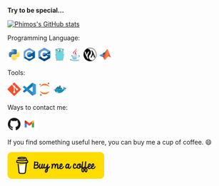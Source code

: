 **Try to be special...**

[![Phimos's GitHub stats](https://github-readme-stats.vercel.app/api?username=Phimos&show_icons=true&theme=dark)](https://github.com/phimos/github-readme-stats)


Programming Language:

<img src="imgs/python-original.svg" style="height: 30px !important;width:30px !important;" /> <img src="imgs/c-original.svg" style="height: 30px !important;width:30px !important;" /> <img src="imgs/c-cpp.svg" style="height: 30px !important;width:30px !important;" /> <img src="imgs/go-original.svg" style="height: 30px !important;width:30px !important;" /> <img src="imgs/java-original.svg" style="height: 30px !important;width:30px !important;" /> <img src="imgs/Common-Lisp.svg" style="height: 30px !important;width:30px !important;" /> <img src="imgs/matlab-original.svg" style="height: 30px !important;width:30px !important;" />

Tools:

<img src="imgs/git-original.svg" style="height: 30px !important;width:30px !important;" /> <img src="imgs/vscode-original.svg" style="height: 30px !important;width:30px !important;" /> <img src="imgs/jupyter-original.svg" style="height: 30px !important;width:30px !important;" /> <img src="imgs/docker-original.svg" style="height: 30px !important;width:30px !important;" /> 

Ways to contact me:


<a href="https://phimos.github.io" target="_blank"><img src="imgs/github-original.svg" style="height: 30px !important;width: 30px !important;" /></a> <a href="mailto:ganyunchong@gmail.com" target="_blank"><img src="imgs/gmail.svg" style="height: 30px !important;width: 30px !important;" /></a>

If you find something useful here, you can buy me a cup of coffee. 😄

<a href="https://www.buymeacoffee.com/YunchongGan" target="_blank"><img src="imgs/default-yellow.png" alt="Buy Me A Coffee" style="height: 60px !important;width: 217px !important;" ></a>  

<!--
**Phimos/Phimos** is a ✨ _special_ ✨ repository because its `README.md` (this file) appears on your GitHub profile.

Here are some ideas to get you started:

- 🔭 I’m currently working on ...
- 🌱 I’m currently learning ...
- 👯 I’m looking to collaborate on ...
- 🤔 I’m looking for help with ...
- 💬 Ask me about ...
- 📫 How to reach me: ...
- 😄 Pronouns: ...
- ⚡ Fun fact: ...
-->
